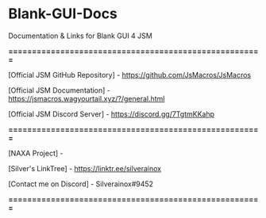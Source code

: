 # Blank-GUI-Docs
Documentation &amp; Links for Blank GUI 4 JSM








**======================================================**

[Official JSM GitHub Repository] - https://github.com/JsMacros/JsMacros

[Official JSM Documentation] - https://jsmacros.wagyourtail.xyz/?/general.html

[Official JSM Discord Server] - https://discord.gg/7TgtmKKahp


**======================================================**

[NAXA Project] - 

[Silver's LinkTree] - https://linktr.ee/silverainox

[Contact me on Discord] - Silverainox#9452

**======================================================**
